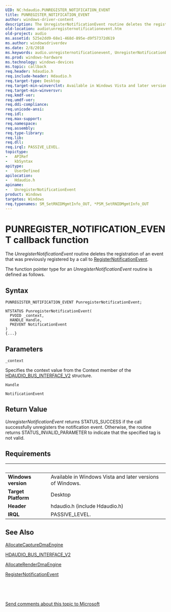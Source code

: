 ```yaml
---
UID: NC:hdaudio.PUNREGISTER_NOTIFICATION_EVENT
title: PUNREGISTER_NOTIFICATION_EVENT
author: windows-driver-content
description: The UnregisterNotificationEvent routine deletes the registration of an event that was previously registered by a call to RegisterNotificationEvent.The function pointer type for an UnregisterNotificationEvent routine is defined as follows.
old-location: audio\unregisternotificationevent.htm
old-project: audio
ms.assetid: 525e2dd9-68e1-468d-895e-d9f57372d619
ms.author: windowsdriverdev
ms.date: 2/8/2018
ms.keywords: audio.unregisternotificationevent, UnregisterNotificationEvent callback function [Audio Devices], UnregisterNotificationEvent, PUNREGISTER_NOTIFICATION_EVENT, PUNREGISTER_NOTIFICATION_EVENT, hdaudio/UnregisterNotificationEvent, aud-prop2_3f7488ae-5744-422e-871f-54dc2fd63bc2.xml
ms.prod: windows-hardware
ms.technology: windows-devices
ms.topic: callback
req.header: hdaudio.h
req.include-header: Hdaudio.h
req.target-type: Desktop
req.target-min-winverclnt: Available in Windows Vista and later versions of Windows.
req.target-min-winversvr: 
req.kmdf-ver: 
req.umdf-ver: 
req.ddi-compliance: 
req.unicode-ansi: 
req.idl: 
req.max-support: 
req.namespace: 
req.assembly: 
req.type-library: 
req.lib: 
req.dll: 
req.irql: PASSIVE_LEVEL.
topictype:
-	APIRef
-	kbSyntax
apitype:
-	UserDefined
apilocation:
-	Hdaudio.h
apiname:
-	UnregisterNotificationEvent
product: Windows
targetos: Windows
req.typenames: SM_SetRNIDMgmtInfo_OUT, *PSM_SetRNIDMgmtInfo_OUT
---
```



# PUNREGISTER_NOTIFICATION_EVENT callback function
The <i>UnregisterNotificationEvent</i> routine deletes the registration of an event that was previously registered by a call to <a href="..\hdaudio\nc-hdaudio-pregister_notification_event.md">RegisterNotificationEvent</a>.

The function pointer type for an <i>UnregisterNotificationEvent</i> routine is defined as follows.

## Syntax

```
PUNREGISTER_NOTIFICATION_EVENT PunregisterNotificationEvent;

NTSTATUS PunregisterNotificationEvent(
  PVOID _context,
  HANDLE Handle,
  PKEVENT NotificationEvent
)
{...}
```

## Parameters

`_context`

Specifies the context value from the Context member of the <a href="..\hdaudio\ns-hdaudio-_hdaudio_bus_interface_v2.md">HDAUDIO_BUS_INTERFACE_V2</a> structure.

`Handle`



`NotificationEvent`




## Return Value

<i>UnregisterNotificationEvent</i> returns STATUS_SUCCESS if the call successfully unregisters the notification event. Otherwise, the routine returns STATUS_INVALID_PARAMETER to indicate that the specified tag is not valid.


## Requirements
| &nbsp; | &nbsp; |
| ---- |:---- |
| **Windows version** | Available in Windows Vista and later versions of Windows.  |
| **Target Platform** | Desktop |
| **Header** | hdaudio.h (include Hdaudio.h) |
| **IRQL** | PASSIVE_LEVEL. |

## See Also

<a href="..\hdaudio\nc-hdaudio-pallocate_capture_dma_engine.md">AllocateCaptureDmaEngine</a>



<a href="..\hdaudio\ns-hdaudio-_hdaudio_bus_interface_v2.md">HDAUDIO_BUS_INTERFACE_V2</a>



<a href="..\hdaudio\nc-hdaudio-pallocate_render_dma_engine.md">AllocateRenderDmaEngine</a>



<a href="..\hdaudio\nc-hdaudio-pregister_notification_event.md">RegisterNotificationEvent</a>



 

 

<a href="mailto:wsddocfb@microsoft.com?subject=Documentation%20feedback [audio\audio]:%20PUNREGISTER_NOTIFICATION_EVENT callback function%20 RELEASE:%20(2/8/2018)&amp;body=%0A%0APRIVACY STATEMENT%0A%0AWe use your feedback to improve the documentation. We don't use your email address for any other purpose, and we'll remove your email address from our system after the issue that you're reporting is fixed. While we're working to fix this issue, we might send you an email message to ask for more info. Later, we might also send you an email message to let you know that we've addressed your feedback.%0A%0AFor more info about Microsoft's privacy policy, see http://privacy.microsoft.com/en-us/default.aspx." title="Send comments about this topic to Microsoft">Send comments about this topic to Microsoft</a>